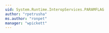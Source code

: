 ```yaml
---
uid: System.Runtime.InteropServices.PARAMFLAG
author: "rpetrusha"
ms.author: "ronpet"
manager: "wpickett"
---
```


